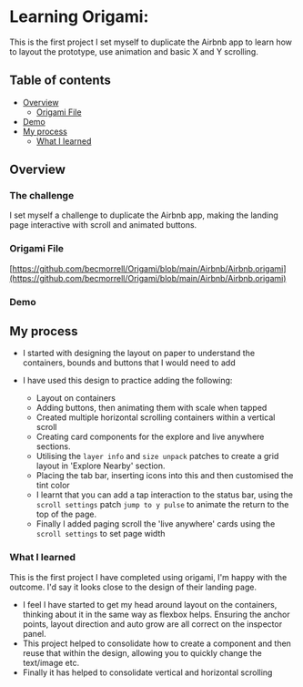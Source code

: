 # Learning Origami: 

This is the first project I set myself to duplicate the Airbnb app to learn how to layout the prototype, use animation and basic X and Y scrolling. 

## Table of contents

- [Overview](#overview)
  - [Origami File](#Origami-File)
- [Demo](#Demo)
- [My process](#my-process)
  - [What I learned](#what-i-learned)


## Overview

### The challenge

I set myself a challenge to duplicate the Airbnb app, making the landing page interactive with scroll and animated buttons.

### Origami File 

[https://github.com/becmorrell/Origami/blob/main/Airbnb/Airbnb.origami](https://github.com/becmorrell/Origami/blob/main/Airbnb/Airbnb.origami)

### Demo 



## My process

- I started with designing the layout on paper to understand the containers, bounds and buttons that I would need to add

- I have used this design to practice adding the following:
    - Layout on containers
    - Adding buttons, then animating them with scale when tapped
    - Created multiple horizontal scrolling containers within a vertical scroll 
    - Creating card components for the explore and live anywhere sections. 
    - Utilising the `layer info` and `size unpack` patches to create a grid layout in 'Explore Nearby' section. 
    - Placing the tab bar, inserting icons into this and then customised the tint color 
    - I learnt that you can add a tap interaction to the status bar, using the `scroll settings` patch `jump to y pulse` to animate the return to the top of the page. 
    - Finally I added paging scroll the 'live anywhere' cards using the `scroll settings` to set page width



### What I learned

This is the first project I have completed using origami, I'm happy with the outcome. I'd say it looks close to the design of their landing page. 
- I feel I have started to get my head around layout on the containers, thinking about it in the same way as flexbox helps. Ensuring the anchor points, layout direction and auto grow are all correct on the inspector panel. 
- This project helped to consolidate how to create a component and then reuse that within the design, allowing you to quickly change the text/image etc. 
- Finally it has helped to consolidate vertical and horizontal scrolling
